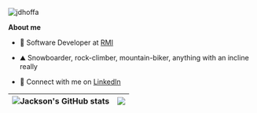<p align="left"> <img src="https://komarev.com/ghpvc/?username=jdhoffa" alt="jdhoffa" /> </p>  
  
**About me**

- 💼 Software Developer at [RMI](https://rmi.org/)

- ⛰️ Snowboarder, rock-climber, mountain-biker, anything with an incline really

- 📱 Connect with me on [LinkedIn](https://www.linkedin.com/in/jackson-hoffart/)

|<img align="center" src="https://github-readme-stats.vercel.app/api?username=jdhoffa&show_icons=true&include_all_commits=true&hide_border=true" alt="Jackson's GitHub stats" /></a>|<img align="center" src="https://github-readme-stats.vercel.app/api/top-langs/?username=jdhoffa&layout=compact&hide_border=true&count_private=true" /></a>|
| ------------- | ------------- |
